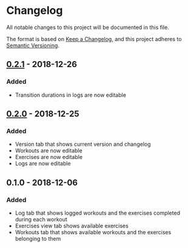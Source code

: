 # Changelog

All notable changes to this project will be documented in this file.

The format is based on [Keep a Changelog](https://keepachangelog.com/en/1.0.0/),
and this project adheres to [Semantic Versioning](https://semver.org/spec/v2.0.0.html).

## [0.2.1] - 2018-12-26

### Added

- Transition durations in logs are now editable

## [0.2.0] - 2018-12-25

### Added

- Version tab that shows current version and changelog
- Workouts are now editable
- Exercises are now editable
- Logs are now editable

## 0.1.0 - 2018-12-06

### Added

- Log tab that shows logged workouts and the exercises completed during each workout
- Exercises view tab shows available exercises
- Workouts tab that shows available workouts and the exercises belonging to them

[Unreleased]: https://gitlab.com/decouplr-side/hiss/compare/0.2.1...develop
[0.2.1]: https://gitlab.com/decouplr-side/hiss/compare/0.2.0...0.2.1
[0.2.0]: https://gitlab.com/decouplr-side/hiss/compare/0.1.0...0.2.0
